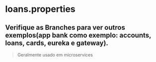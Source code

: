 # loans.properties
## Verifique as Branches para ver outros exemplos(app bank como exemplo: accounts, loans, cards, eureka e gateway).
> Geralmente usado em microservices
